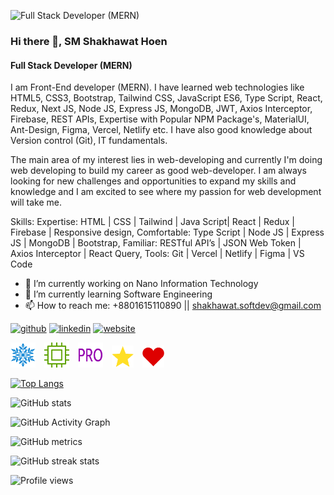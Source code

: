 ![Full Stack Developer (MERN)](https://media.licdn.com/dms/image/D5616AQH5C0Xy8J_rCw/profile-displaybackgroundimage-shrink_350_1400/0/1693587396233?e=1703721600&v=beta&t=NZM8QbrRkLq0C22XFgqGGIyyDok-uRR81BEyktCAMDY)

### Hi there 👋, SM Shakhawat Hoen
#### Full Stack Developer (MERN)


I am Front-End developer (MERN). I have learned web technologies like HTML5, CSS3, Bootstrap, Tailwind CSS, JavaScript ES6, Type Script, React, Redux, Next JS, Node JS, Express JS, MongoDB, JWT, Axios Interceptor, Firebase, REST APIs, Expertise with Popular NPM Package's, MaterialUI, Ant-Design, Figma, Vercel, Netlify etc. I have also good knowledge about Version control (Git), IT fundamentals.

The main area of my interest lies in web-developing and currently I'm doing web developing to build my career as good web-developer. I am always looking for new challenges and opportunities to expand my skills and knowledge and I am excited to see where my passion for web development will take me.

Skills: 
Expertise: HTML | CSS | Tailwind | Java Script| React | Redux | Firebase | Responsive design, Comfortable: Type Script | Node JS | Express JS | MongoDB | Bootstrap, Familiar: RESTful API’s | JSON Web Token | Axios Interceptor | React Query, Tools: Git | Vercel | Netlify | Figma | VS Code

- 🔭 I’m currently working on Nano Information Technology 
- 🌱 I’m currently learning Software Engineering 
- 📫 How to reach me: +8801615110890 || shakhawat.softdev@gmail.com 


[<img src='https://cdn.jsdelivr.net/npm/simple-icons@3.0.1/icons/github.svg' alt='github' height='40'>](https://github.com/shakhawat-softdev)  [<img src='https://cdn.jsdelivr.net/npm/simple-icons@3.0.1/icons/linkedin.svg' alt='linkedin' height='40'>](https://www.linkedin.com/in/https://www.linkedin.com/in/sm-shakhawat-hosen//)  [<img src='https://cdn.jsdelivr.net/npm/simple-icons@3.0.1/icons/icloud.svg' alt='website' height='40'>](https://smshakhawat.netlify.app/)  

<a href='https://archiveprogram.github.com/'><img src='https://raw.githubusercontent.com/acervenky/animated-github-badges/master/assets/acbadge.gif' width='40' height='40'></a> <a href='https://docs.github.com/en/developers'><img src='https://raw.githubusercontent.com/acervenky/animated-github-badges/master/assets/devbadge.gif' width='40' height='40'></a> <a href='https://github.com/pricing'><img src='https://raw.githubusercontent.com/acervenky/animated-github-badges/master/assets/pro.gif' width='40' height='40'></a> <a href='https://stars.github.com/'><img src='https://raw.githubusercontent.com/acervenky/animated-github-badges/master/assets/starbadge.gif' width='35' height='35'></a> <a href='https://docs.github.com/en/github/supporting-the-open-source-community-with-github-sponsors'><img src='https://raw.githubusercontent.com/acervenky/animated-github-badges/master/assets/sponsorbadge.gif' width='35' height='35'></a> 

[![Top Langs](https://github-readme-stats.vercel.app/api/top-langs/?username=shakhawat-softdev)](https://github.com/anuraghazra/github-readme-stats)

![GitHub stats](https://github-readme-stats.vercel.app/api?username=shakhawat-softdev&show_icons=true&count_private=true)  

![GitHub Activity Graph](https://activity-graph.herokuapp.com/graph?username=shakhawat-softdev)  

![GitHub metrics](https://metrics.lecoq.io/shakhawat-softdev)  

![GitHub streak stats](https://streak-stats.demolab.com/?user=shakhawat-softdev)  

![Profile views](https://gpvc.arturio.dev/shakhawat-softdev)  
